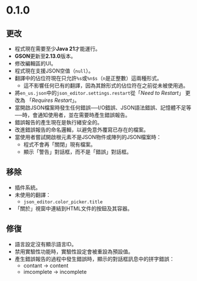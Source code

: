 # 0.1.0
## 更改
- 程式現在需要至少**Java 21**才能運行。
- **GSON**更新至**2.13.0**版本。
- 修改編輯區的UI。
- 程式現在支援JSON空值（`null`）。
- 翻譯中的佔位符現在只允許`%s`或`%n$s`（`n`是正整數）這兩種形式。
    - 這不影響任何已有的翻譯，因為其餘形式的佔位符在之前從未被使用過。
- 將`en_us.json`中的`json_editor.settings.restart`從「*Need to Restart*」 更改為 「*Requires Restart*」。
- 當開啟JSON檔案時發生任何錯誤──I/O錯誤、JSON語法錯誤、記憶體不足等──時，會通知使用者，並在需要時產生錯誤報告。
- 錯誤報告的產生現在是執行緒安全的。
- 改進錯誤報告的命名邏輯，以避免意外覆寫已存在的檔案。
- 當使用者嘗試開啟根元素不是JSON物件或陣列的JSON檔案時：
  - 程式不會再「關閉」現有檔案。
  - 顯示「警告」對話框，而不是「錯誤」對話框。

## 移除
- 插件系統。
- 未使用的翻譯：
  - `json_editor.color_picker.title`
- 「關於」視窗中連結到HTML文件的按鈕及其容器。

## 修復
- 語言設定沒有顯示語言ID。
- 禁用實驗性功能時，實驗性設定會被重設為預設值。
- 產生錯誤報告的過程中發生錯誤時，顯示的對話框訊息中的拼字錯誤：
  - contant → content
  - imcomplete → incomplete
